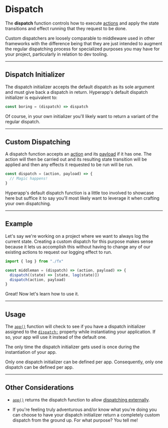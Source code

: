 # Dispatch

The **dispatch** function controls how to execute [actions](actions.md) and apply the state transitions and effect running that they request to be done.

Custom dispatchers are loosely comparable to middleware used in other frameworks with the difference being that they are just intended to augment the regular dispatching process for specialized purposes you may have for your project, particularly in relation to dev tooling.

---

## Dispatch Initializer

The dispatch initializer accepts the default dispatch as its sole argument and must give back a dispatch in return. Hyperapp's default dispatch initializer is equivalent to:

```js
const boring = (dispatch) => dispatch
```

Of course, in your own initializer you'll likely want to return a variant of the regular dispatch.

---

## Custom Dispatching

A dispatch function accepts an [action](actions.md) and its [payload](actions.md#payloads) if it has one. The action will then be carried out and its resulting state transition will be applied and then any effects it requested to be run will be run.

```js
const dispatch = (action, payload) => {
  // Magic happens!
}
```

Hyperapp's default dispatch function is a little too involved to showcase here but suffice it to say you'll most likely want to leverage it when crafting your own dispatching.

---

## Example

Let's say we're working on a project where we want to always log the current state. Creating a custom dispatch for this purpose makes sense because it lets us accomplish this without having to change any of our existing actions to request our logging effect to run.

```js
import { log } from "./fx"

const middleman = (dispatch) => (action, payload) => {
  dispatch((state) => [state, log(state)])
  dispatch(action, payload)
}
```

Great! Now let's learn how to use it.

---

## Usage

The [`app()`](../api/app.md) function will check to see if you have a dispatch initializer assigned to the [`dispatch:`](../api/app.md#dispatch) property while instantiating your application. If so, your app will use it instead of the default one.

The only time the dispatch initializer gets used is once during the instantiation of your app.

Only one dispatch initializer can be defined per app. Consequently, only one dispatch can be defined per app.

---

## Other Considerations

- [`app()`](../api/app.md) returns the dispatch function to allow [dispatching externally](../api/app.md#instrumentation).

- If you're feeling truly adventurous and/or know what you're doing you can choose to have your dispatch initializer return a completely custom dispatch from the ground up. For what purpose? You tell me!

